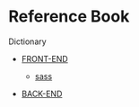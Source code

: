 # Reference Book	
Dictionary

* [FRONT-END](https://github.com/helisz/dict/tree/master/front-end/)
	* [sass](https://github.com/helisz/dict/tree/master/front-end/sass)

* [BACK-END](https://github.com/helisz/dict/tree/master/back-end/)
